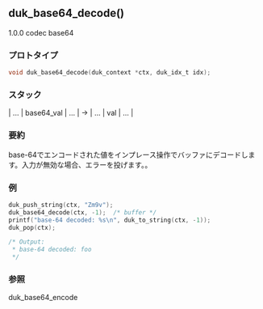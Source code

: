 ## duk_base64_decode() 

1.0.0 codec base64

### プロトタイプ

```c
void duk_base64_decode(duk_context *ctx, duk_idx_t idx);
```

### スタック

| ... | base64_val | ... | -> | ... | val | ... |

### 要約

base-64でエンコードされた値をインプレース操作でバッファにデコードします。入力が無効な場合、エラーを投げます。。

### 例

```c
duk_push_string(ctx, "Zm9v");
duk_base64_decode(ctx, -1);  /* buffer */
printf("base-64 decoded: %s\n", duk_to_string(ctx, -1));
duk_pop(ctx);

/* Output:
 * base-64 decoded: foo
 */
```

### 参照

duk_base64_encode